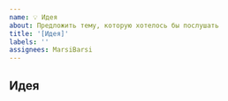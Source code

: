 ```yaml
---
name: 💡 Идея
about: Предложить тему, которую хотелось бы послушать
title: '[Идея]'
labels: ''
assignees: MarsiBarsi
---
```


## Идея

<!-- О чем хотелось бы послушать? -->
